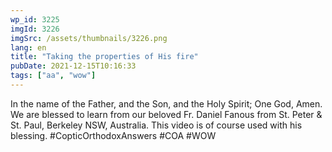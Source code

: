 ```yaml
---
wp_id: 3225
imgId: 3226
imgSrc: /assets/thumbnails/3226.png
lang: en
title: "Taking the properties of His fire"
pubDate: 2021-12-15T10:16:33
tags: ["aa", "wow"]
---
```

<!-- page: 6 -->

<p>In the name of the Father, and the Son, and the Holy Spirit; One God, Amen. We are blessed to learn from our beloved Fr. Daniel Fanous from St. Peter &amp; St. Paul, Berkeley NSW, Australia. This video is of course used with his blessing. #CopticOrthodoxAnswers​ #COA​ #WOW​</p>
